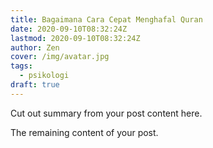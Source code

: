 ```yaml
---
title: Bagaimana Cara Cepat Menghafal Quran
date: 2020-09-10T08:32:24Z
lastmod: 2020-09-10T08:32:24Z
author: Zen
cover: /img/avatar.jpg
tags:
  - psikologi
draft: true
---
```


Cut out summary from your post content here.

<!--more-->

The remaining content of your post.
